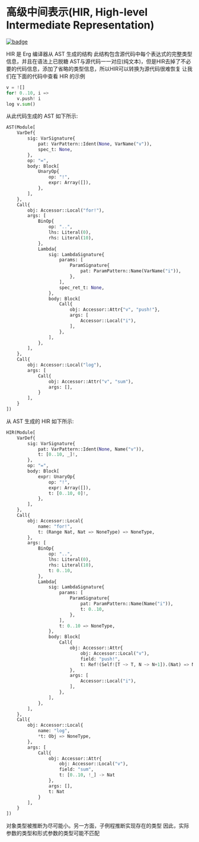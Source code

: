 # 高级中间表示(HIR, High-level Intermediate Representation)

[![badge](https://img.shields.io/endpoint.svg?url=https%3A%2F%2Fgezf7g7pd5.execute-api.ap-northeast-1.amazonaws.com%2Fdefault%2Fsource_up_to_date%3Fowner%3Derg-lang%26repos%3Derg%26ref%3Dmain%26path%3Ddoc/EN/compiler/hir.md%26commit_hash%3D8673a0ce564fd282d0ca586642fa7f002e8a3c50)](https://gezf7g7pd5.execute-api.ap-northeast-1.amazonaws.com/default/source_up_to_date?owner=erg-lang&repos=erg&ref=main&path=doc/EN/compiler/hir.md&commit_hash=8673a0ce564fd282d0ca586642fa7f002e8a3c50)

HIR 是 Erg 编译器从 AST 生成的结构
此结构包含源代码中每个表达式的完整类型信息，并且在语法上已脱糖
AST与源代码一一对应(纯文本)，但是HIR去掉了不必要的代码信息，添加了省略的类型信息，所以HIR可以转换为源代码很难恢复
让我们在下面的代码中查看 HIR 的示例

```python
v = ![]
for! 0..10, i =>
    v.push! i
log v.sum()
```

从此代码生成的 AST 如下所示: 

```python
AST(Module[
    VarDef{
        sig: VarSignature{
            pat: VarPattern::Ident(None, VarName("v")),
            spec_t: None,
        },
        op: "=",
        body: Block[
            UnaryOp{
                op: "!",
                expr: Array([]),
            },
        ],
    },
    Call{
        obj: Accessor::Local("for!"),
        args: [
            BinOp{
                op: "..",
                lhs: Literal(0),
                rhs: Literal(10),
            },
            Lambda{
                sig: LambdaSignature{
                    params: [
                        ParamSignature{
                            pat: ParamPattern::Name(VarName("i")),
                        },
                    ],
                    spec_ret_t: None,
                },
                body: Block[
                    Call{
                        obj: Accessor::Attr{"v", "push!"},
                        args: [
                            Accessor::Local("i"),
                        ],
                    },
                ],
            },
        ],
    },
    Call{
        obj: Accessor::Local("log"),
        args: [
            Call{
                obj: Accessor::Attr("v", "sum"),
                args: [],
            }
        ],
    }
])
```

从 AST 生成的 HIR 如下所示: 

```python
HIR(Module[
    VarDef{
        sig: VarSignature{
            pat: VarPattern::Ident(None, Name("v")),
            t: [0..10, _]!,
        },
        op: "=",
        body: Block[
            expr: UnaryOp{
                op: "!",
                expr: Array([]),
                t: [0..10, 0]!,
            },
        ],
    },
    Call{
        obj: Accessor::Local{
            name: "for!",
            t: (Range Nat, Nat => NoneType) => NoneType,
        },
        args: [
            BinOp{
                op: "..",
                lhs: Literal(0),
                rhs: Literal(10),
                t: 0..10,
            },
            Lambda{
                sig: LambdaSignature{
                    params: [
                        ParamSignature{
                            pat: ParamPattern::Name(Name("i")),
                            t: 0..10,
                        },
                    ],
                    t: 0..10 => NoneType,
                },
                body: Block[
                    Call{
                        obj: Accessor::Attr{
                            obj: Accessor::Local("v"),
                            field: "push!",
                            t: Ref!(Self![T ~> T, N ~> N+1]).(Nat) => NoneType,
                        },
                        args: [
                            Accessor::Local("i"),
                        ],
                    },
                ],
            },
        ],
    },
    Call{
        obj: Accessor::Local{
            name: "log",
            *t: Obj => NoneType,
        },
        args: [
            Call{
                obj: Accessor::Attr{
                    obj: Accessor::Local("v"),
                    field: "sum",
                    t: [0..10, !_] -> Nat
                },
                args: [],
                t: Nat
            }
        ],
    }
])
```

对象类型被推断为尽可能小。另一方面，子例程推断实现存在的类型
因此，实际参数的类型和形式参数的类型可能不匹配
